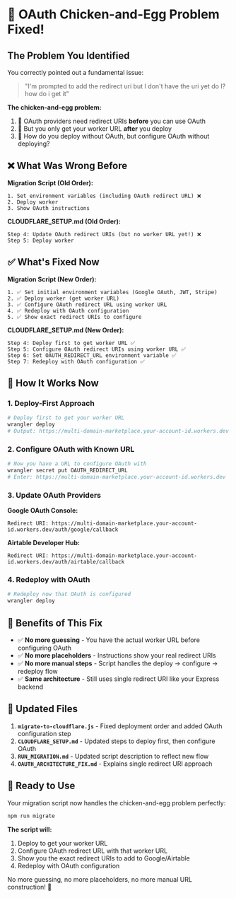# 🐣 OAuth Chicken-and-Egg Problem Fixed!

## The Problem You Identified

You correctly pointed out a fundamental issue:

> "I'm prompted to add the redirect uri but I don't have the uri yet do I? how do i get it"

**The chicken-and-egg problem:**

1. 🔐 OAuth providers need redirect URIs **before** you can use OAuth
2. 🚀 But you only get your worker URL **after** you deploy
3. 🤔 How do you deploy without OAuth, but configure OAuth without deploying?

## ❌ What Was Wrong Before

**Migration Script (Old Order):**

```
1. Set environment variables (including OAuth redirect URL) ❌
2. Deploy worker
3. Show OAuth instructions
```

**CLOUDFLARE_SETUP.md (Old Order):**

```
Step 4: Update OAuth redirect URIs (but no worker URL yet!) ❌
Step 5: Deploy worker
```

## ✅ What's Fixed Now

**Migration Script (New Order):**

```
1. ✅ Set initial environment variables (Google OAuth, JWT, Stripe)
2. ✅ Deploy worker (get worker URL)
3. ✅ Configure OAuth redirect URL using worker URL
4. ✅ Redeploy with OAuth configuration
5. ✅ Show exact redirect URIs to configure
```

**CLOUDFLARE_SETUP.md (New Order):**

```
Step 4: Deploy first to get worker URL ✅
Step 5: Configure OAuth redirect URIs using worker URL ✅
Step 6: Set OAUTH_REDIRECT_URL environment variable ✅
Step 7: Redeploy with OAuth configuration ✅
```

## 🔧 How It Works Now

### 1. **Deploy-First Approach**

```bash
# Deploy first to get your worker URL
wrangler deploy
# Output: https://multi-domain-marketplace.your-account-id.workers.dev
```

### 2. **Configure OAuth with Known URL**

```bash
# Now you have a URL to configure OAuth with
wrangler secret put OAUTH_REDIRECT_URL
# Enter: https://multi-domain-marketplace.your-account-id.workers.dev
```

### 3. **Update OAuth Providers**

**Google OAuth Console:**

```
Redirect URI: https://multi-domain-marketplace.your-account-id.workers.dev/auth/google/callback
```

**Airtable Developer Hub:**

```
Redirect URI: https://multi-domain-marketplace.your-account-id.workers.dev/auth/airtable/callback
```

### 4. **Redeploy with OAuth**

```bash
# Redeploy now that OAuth is configured
wrangler deploy
```

## 🎯 Benefits of This Fix

- ✅ **No more guessing** - You have the actual worker URL before configuring OAuth
- ✅ **No more placeholders** - Instructions show your real redirect URIs
- ✅ **No more manual steps** - Script handles the deploy → configure → redeploy flow
- ✅ **Same architecture** - Still uses single redirect URI like your Express backend

## 📝 Updated Files

1. **`migrate-to-cloudflare.js`** - Fixed deployment order and added OAuth configuration step
2. **`CLOUDFLARE_SETUP.md`** - Updated steps to deploy first, then configure OAuth
3. **`RUN_MIGRATION.md`** - Updated script description to reflect new flow
4. **`OAUTH_ARCHITECTURE_FIX.md`** - Explains single redirect URI approach

## 🚀 Ready to Use

Your migration script now handles the chicken-and-egg problem perfectly:

```bash
npm run migrate
```

**The script will:**

1. Deploy to get your worker URL
2. Configure OAuth redirect URL with that worker URL
3. Show you the exact redirect URIs to add to Google/Airtable
4. Redeploy with OAuth configuration

No more guessing, no more placeholders, no more manual URL construction! 🎉
